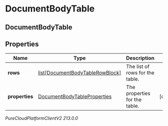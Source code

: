 # DocumentBodyTable

## DocumentBodyTable

## Properties

|Name | Type | Description | Notes|
|------------ | ------------- | ------------- | -------------|
| **rows** | [list[DocumentBodyTableRowBlock]](DocumentBodyTableRowBlock) | The list of rows for the table. | |
| **properties** | [DocumentBodyTableProperties](DocumentBodyTableProperties) | The properties for the table. | [optional] |



_PureCloudPlatformClientV2 213.0.0_
